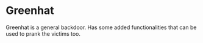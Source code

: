 # Greenhat
Greenhat is a general backdoor. Has some added functionalities that can be used to prank the victims too.
